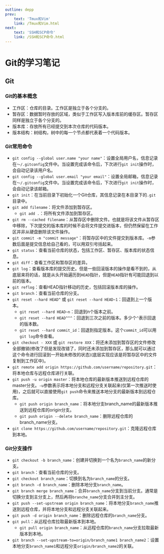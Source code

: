 ```yaml
---
outline: depp
prev: 
    text: 'Tmux和Vim'
    link: /Tmux和Vim.html
next:
    text: 'SSH和SCP命令'
    link: /SSH和SCP命令.html
---
```


# Git的学习笔记

## Git

### Git的基本概念

- 工作区：仓库的目录。工作区是独立于各个分支的。
- 暂存区：数据暂时存放的区域，类似于工作区写入版本库前的缓存区。暂存区同样是独立于各个分支的。
- 版本库：存放所有已经提交到本次仓库的代码版本。
- 版本结构：树结构，树中的每一个节点都代表着一个代码版本。

### Git常用命令

- `git config --global user.name "your name"`：设置全局用户名，信息记录在`～/.gitconfig`文件中。当设置完成该命令后，下次进行`git init`操作时，会自动记录该用户名。
- `git config --global user.email "your email"`：设置全局邮箱，信息记录在`～/.gitconfig`文件中。当设置完成该命令后，下次进行`git init`操作时，会自动记录该邮箱。
- `git init`：在当前目录下初始化一个Git仓库，其信息记录在本目录下的`.git`目录中。
- `git add filename`：将文件添加到暂存区。
    - `git add .`：将所有文件添加到暂存区。
- `git rm --cached filename`：从暂存区中删除文件。也就是将该文件从暂存区中移除，下次提交的版本库的时候不会将文件提交进版本，但仍然保留在工作区并非从硬盘删除该文件操作。
- `git commit -m "commit message"`：将暂存区中的文件提交到版本库。`-m`参数后面是提交信息给自己看的，可以用双引号括起来。
- `git status`：查看当前仓库的状态，包括工作区、暂存区、版本库的状态信息。
- `git diff`：查看工作区和暂存区的差异。
- `git log`：查看版本库的提交历史。但是一些回滚版本的操作是看不到的，从底层来将的话，就是从头开始遍历到`HEAD`指针，但是`HEAD`指针有可能回退到以前的版本。
- `git reflog`：查看HEAD指针移动的历史，包括回滚版本库的操作。
- `git branch`：查看当前仓库的分支。
- `git reset --hard HEAD^` 或 `git reset --hard HEAD~1`：回退到上一个版本。
    - `git reset --hard HEAD~n`：回退到n个版本之前。
    - `git reset --hard HEAD^^^`：回退到三次之前的版本。多少个`^`表示回退的版本数。
    - `git reset --hard commit_id`：回退到指定版本。这个`commit_id`可以用`git log`命令查看。
- `git checkout - XXX` 或 `git restore XXX`：将还未添加到暂存区的文件修改全部撤销(修改了但是发现改错了，同时还未添加到暂存区，那么就可以通过这个命令进行回滚到一开始未修改的状态)(底层实现应该是将暂存区中的文件复制到工作区中)。
- `git remote add origin https://github.com/username/repository.git`：将本地仓库与远程仓库进行关联。
- `git push -u origin master`：将本地仓库的最新版本推送到远程仓库的master分支。`-u`参数表示将本地分支和远程分支关联起来(仅第一次推送时使用)，之后就可以直接使用`git push`命令来推送本地分支的最新版本到远程仓库。
    - `git push origin branch_name`：将本地分支branch_name的最新版本推送到远程仓库的origin分支。
    - `git push origin --delete branch_name`：删除远程仓库的branch_name分支。
- `git clone https://github.com/username/repository.git`：克隆远程仓库到本地。

### Git分支操作

- `git checkout -b branch_name`：创建并切换到一个名为`branch_name`的新分支。
- `git branch`：查看当前仓库的分支。
- `git checkout branch_name`：切换到名为`branch_name`的分支。
- `git branch -d branch_name`：删除本地分支`branch_name`。
- `git branch merge branch_name`：合并`branch_name`分支到当前分支。通常是切换分支到主分支上，然后再将`branche_name`分支合并到主分支。
- `git push --set-upstream origin branch_name`：将本地分支`branch_name`推送到远程仓库，并将本地分支和远程分支关联起来。
- `git push -d origin branch_name`：删除远程仓库的`branch_name`分支。
- `git pull`：从远程仓库拉取最新版本到本地。
    - `git pull origin branch_name`：从远程仓库的`branch_name`分支拉取最新版本到本地。
- `git branch --set-upstream-to=origin/branch_name1 branch_name2`：设置本地分支`branch_name1`和远程分支`origin/branch_name2`的关联。


